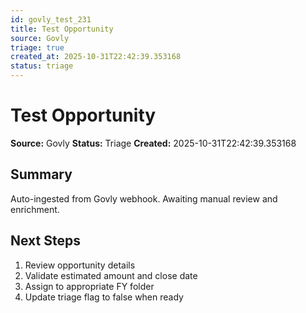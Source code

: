 ```yaml
---
id: govly_test_231
title: Test Opportunity
source: Govly
triage: true
created_at: 2025-10-31T22:42:39.353168
status: triage
---
```


# Test Opportunity

**Source:** Govly
**Status:** Triage
**Created:** 2025-10-31T22:42:39.353168

## Summary

Auto-ingested from Govly webhook. Awaiting manual review and enrichment.

## Next Steps

1. Review opportunity details
2. Validate estimated amount and close date
3. Assign to appropriate FY folder
4. Update triage flag to false when ready
